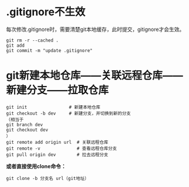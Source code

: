# .gitignore不生效

每次修改.gitignore时，需要清楚git本地缓存，此时提交，gitignore才会生效。

```
git rm -r --cached .
git add
git commit -m "update .gitignore"
```



# git新建本地仓库——关联远程仓库——新建分支——拉取仓库

```
git init                # 新建本地仓库
git checkout -b dev     # 新建分支，并切换到新的分支
（相当于
git branch dev
git checkout dev
）
git remote add origin url  # 关联远程仓库
git remote -v              # 查看远程仓库分支
git pull origin dev        # 拉去远程分支
```



**或者直接使用clone命令：**

```
git clone -b 分支名 url（git地址）
```

